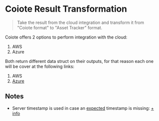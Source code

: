 # Coiote Result Transformation
> Take the result from the cloud integration and transform it from "Coiote format" to "Asset Tracker" format. 

Coiote offers 2 options to perform integration with the cloud:
1. AWS
2. Azure 

Both return different data struct on their outputs, for that reason each one will be cover at the following links:

1. AWS
2. [Azure](https://github.com/MLopezJ/asset-tracker-cloud-coiote-azure-converter-js) 


## Notes

* Server timestamp is used in case an [expected](https://github.com/NordicSemiconductor/asset-tracker-cloud-docs/blob/saga/docs/cloud-protocol/state.reported.azure.json) timestamp is missing: [+ info](https://github.com/MLopezJ/coiote-result-transformation/issues/1)
